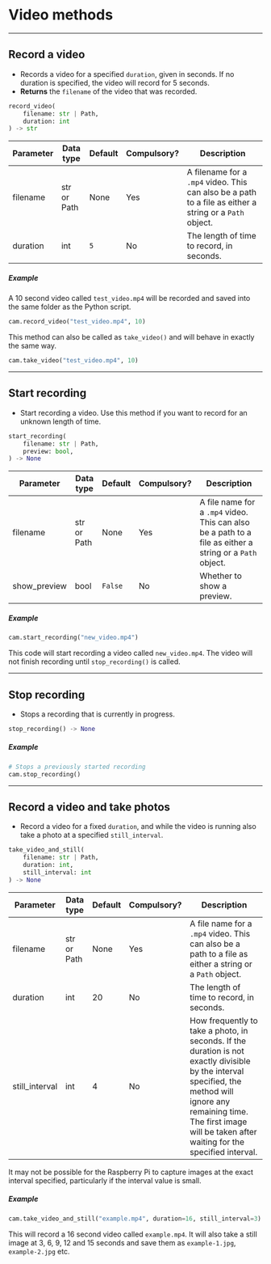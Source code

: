 # Video methods

---
## Record a video

- Records a video for a specified `duration`, given in seconds. If no duration is specified, the video will record for 5 seconds.
- **Returns** the `filename` of the video that was recorded.

```python
record_video(
    filename: str | Path,
    duration: int
) -> str
```

| Parameter   | Data type    | Default  | Compulsory? | Description |
| ----------- | ------- | -------- | -------- | ----------- |
| filename    | str or Path     | None     | Yes | A filename for a `.mp4` video. This can also be a path to a file as either a string or a `Path` object. |
| duration    | int     | `5`       | No | The length of time to record, in seconds. |

##### Example
A 10 second video called `test_video.mp4` will be recorded and saved into the same folder as the Python script.

```python
cam.record_video("test_video.mp4", 10)
```

This method can also be called as ```take_video()``` and will behave in exactly the same way.

```python
cam.take_video("test_video.mp4", 10)
```

---

## Start recording

- Start recording a video. Use this method if you want to record for an unknown length of time.

```python
start_recording(
    filename: str | Path,
    preview: bool,
) -> None
```

| Parameter   | Data type    | Default  | Compulsory? | Description |
| ----------- | ------- | -------- | -------- | ----------- |
| filename    | str or Path     | None     | Yes | A file name for a `.mp4` video. This can also be a path to a file as either a string or a `Path` object. |
| show_preview   | bool     | `False`     | No | Whether to show a preview. |

##### Example

```python
cam.start_recording("new_video.mp4")
```

This code will start recording a video called `new_video.mp4`. The video will not finish recording until `stop_recording()` is called.

---

## Stop recording

- Stops a recording that is currently in progress.

```python
stop_recording() -> None
```

##### Example

```python
# Stops a previously started recording
cam.stop_recording()
```

---

## Record a video and take photos

- Record a video for a fixed `duration`, and while the video is running also take a photo at a specified `still_interval`.

```python
take_video_and_still(
    filename: str | Path,
    duration: int,
    still_interval: int
) -> None
```

| Parameter   | Data type    | Default  | Compulsory? | Description |
| ----------- | ------- | -------- | -------- | ----------- |
| filename       | str or Path     | None    | Yes | A file name for a `.mp4` video.  This can also be a path to a file as either a string or a `Path` object. |
| duration       | int     | 20         | No | The length of time to record, in seconds. |
| still_interval  | int  | 4  | No | How frequently to take a photo, in seconds. If the duration is not exactly divisible by the interval specified, the method will ignore any remaining time. The first image will be taken after waiting for the specified interval. |

It may not be possible for the Raspberry Pi to capture images at the exact interval specified, particularly if the interval value is small.

##### Example

```python
cam.take_video_and_still("example.mp4", duration=16, still_interval=3)
```

This will record a 16 second video called `example.mp4`. It will also take a still image at 3, 6, 9, 12 and 15 seconds and save them as `example-1.jpg`, `example-2.jpg` etc.

